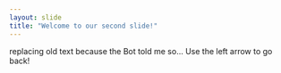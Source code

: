 ```yaml
---
layout: slide
title: "Welcome to our second slide!"
---
```

replacing old text because the Bot told me so...
Use the left arrow to go back!